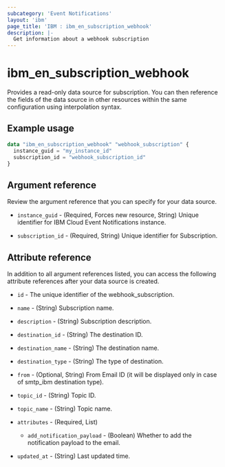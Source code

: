 ```yaml
---
subcategory: 'Event Notifications'
layout: 'ibm'
page_title: 'IBM : ibm_en_subscription_webhook'
description: |-
  Get information about a webhook subscription
---
```


# ibm_en_subscription_webhook

Provides a read-only data source for subscription. You can then reference the fields of the data source in other resources within the same configuration using interpolation syntax.

## Example usage

```terraform
data "ibm_en_subscription_webhook" "webhook_subscription" {
  instance_guid = "my_instance_id"
  subscription_id = "webhook_subscription_id"
}
```

## Argument reference

Review the argument reference that you can specify for your data source.

- `instance_guid` - (Required, Forces new resource, String) Unique identifier for IBM Cloud Event Notifications instance.

- `subscription_id` - (Required, String) Unique identifier for Subscription.

## Attribute reference

In addition to all argument references listed, you can access the following attribute references after your data source is created.

- `id` - The unique identifier of the webhook_subscription.

- `name` - (String) Subscription name.

- `description` - (String) Subscription description.

- `destination_id` - (String) The destination ID.

- `destination_name` - (String) The destination name.

- `destination_type` - (String) The type of destination.

- `from` - (Optional, String) From Email ID (it will be displayed only in case of smtp_ibm destination type).

- `topic_id` - (String) Topic ID.

- `topic_name` - (String) Topic name.

- `attributes` - (Required, List)

  - `add_notification_payload` - (Boolean) Whether to add the notification payload to the email.

- `updated_at` - (String) Last updated time.

